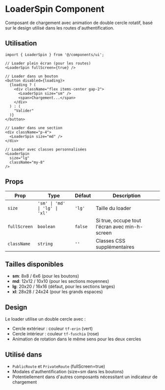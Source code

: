# LoaderSpin Component

Composant de chargement avec animation de double cercle rotatif, basé sur le design utilisé dans les routes d'authentification.

## Utilisation

```tsx
import { LoaderSpin } from '@/components/ui';

// Loader plein écran (pour les routes)
<LoaderSpin fullScreen={true} />

// Loader dans un bouton
<button disabled={loading}>
  {loading ? (
    <div className="flex items-center gap-2">
      <LoaderSpin size="sm" />
      <span>Chargement...</span>
    </div>
  ) : (
    "Valider"
  )}
</button>

// Loader dans une section
<div className="p-4">
  <LoaderSpin size="md" />
</div>

// Loader avec classes personnalisées
<LoaderSpin 
  size="lg" 
  className="my-8" 
/>
```

## Props

| Prop | Type | Défaut | Description |
|------|------|--------|-------------|
| `size` | `'sm' \| 'md' \| 'lg' \| 'xl'` | `'lg'` | Taille du loader |
| `fullScreen` | `boolean` | `false` | Si true, occupe tout l'écran avec min-h-screen |
| `className` | `string` | `''` | Classes CSS supplémentaires |

## Tailles disponibles

- **sm**: 8x8 / 6x6 (pour les boutons)
- **md**: 12x12 / 10x10 (pour les sections moyennes)
- **lg**: 20x20 / 16x16 (défaut, pour les sections larges)
- **xl**: 28x28 / 24x24 (pour les grands espaces)

## Design

Le loader utilise un double cercle avec :
- Cercle extérieur : couleur `tf-erin` (vert)
- Cercle intérieur : couleur `tf-fuschia` (rose)
- Animation de rotation dans le même sens pour les deux cercles

## Utilisé dans

- `PublicRoute` et `PrivateRoute` (fullScreen=true)
- Modales d'authentification (size=sm dans les boutons)
- Potentiellement dans d'autres composants nécessitant un indicateur de chargement

